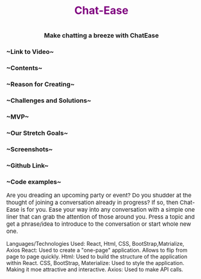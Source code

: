 <h1 style='text-align: center; color:purple'>Chat-Ease<h1>
<h3 style='text-align:center'>Make chatting a breeze with ChatEase</h3>



<h3>~Link to Video~</h3>



<h3>~Contents~</h3>

<h3>~Reason for Creating~</h3>

<h3>~Challenges and Solutions~</h3>

<h3>~MVP~</h3>

<h3>~Our Stretch Goals~</h3>

<h3>~Screenshots~</h3>

<h3>~Github Link~</h3>
<h3>~Code examples~</h3>

<p style='font-size: 15px'>Are you dreading an upcoming party or event?  Do you shudder at the thought of joining a conversation already in progress?  If so, then Chat-Ease is for you.  Ease your way into any conversation with a simple one liner that can grab the attention of those around you.  Press a topic and get a phrase/idea to introduce to the conversation or start whole new one.</p>

Languages/Technologies Used: React, Html, CSS, BootStrap,Matrialize,  Axios
    React:  Used to create a "one-page" application.  Allows to flip from page to page quickly.
    Html: Used to build the structure of the application within React.
    CSS, BootStrap, Materialize:  Used to style the application.  Making it moe attractive and interactive.
    Axios:  Used to make API calls.

